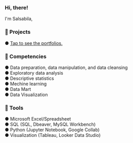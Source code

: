 ### Hi, there!

I'm Salsabila,

### 📂 Projects 
● [Tap to see the portfolios.](https://github.com/salsabilarani/data-focused-portfolios)

### 🌱 Competencies
●	Data preparation, data manipulation, and data cleansing </br>
●	Exploratory data analysis </br>
● Descriptive statistics </br>
● Mechine learning </br>
● Data Mart </br>
● Data Visualization </br>

### 🧰 Tools
● Microsoft Excel/Spreadsheet </br>
● SQL (SQL, Dbeaver, MySQL Workbench) </br>
● Python (Jupyter Notebook, Google Collab) </br>
● Visualization (Tableau, Looker Data Studio) </br>
